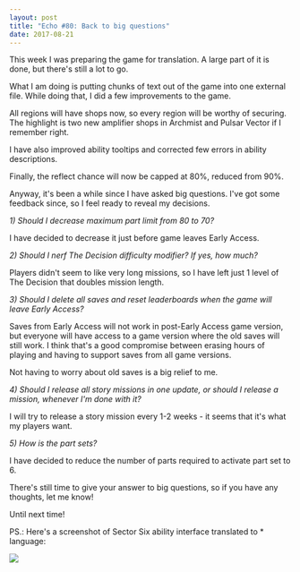 ```yaml
---
layout: post
title: "Echo #80: Back to big questions"
date: 2017-08-21
---
```


This week I was preparing the game for translation.
A large part of it is done, but there's still a lot to go.

What I am doing is putting chunks of text out of the game into one external file.
While doing that, I did a few improvements to the game.

All regions will have shops now, so every region will be worthy of securing.
The highlight is two new amplifier shops in Archmist and Pulsar Vector if I remember right.

I have also improved ability tooltips and corrected few errors in ability descriptions.

Finally, the reflect chance will now be capped at 80%, reduced from 90%.

Anyway, it's been a while since I have asked big questions.
I've got some feedback since, so I feel ready to reveal my decisions.

*1) Should I decrease maximum part limit from 80 to 70?*

I have decided to decrease it just before game leaves Early Access.

*2) Should I nerf The Decision difficulty modifier? If yes, how much?*

Players didn't seem to like very long missions, so I have left just 1 level of The Decision that doubles mission length.

*3) Should I delete all saves and reset leaderboards when the game will leave Early Access?*

Saves from Early Access will not work in post-Early Access game version, but everyone will have access to a game version where the old saves will still work.
I think that's a good compromise between erasing hours of playing and having to support saves from all game versions.

Not having to worry about old saves is a big relief to me.

*4) Should I release all story missions in one update, or should I release a mission, whenever I'm done with it?*

I will try to release a story mission every 1-2 weeks - it seems that it's what my players want.

*5) How is the part sets?*

I have decided to reduce the number of parts required to activate part set to 6.

There's still time to give your answer to big questions, so if you have any thoughts, let me know!

Until next time!

PS.: Here's a screenshot of Sector Six ability interface translated to * language:

![](https://github.com/Zuurix/Zuurix.github.io/blob/master/images/echo%2080/Translated%202017.08.21.png?raw=true)
